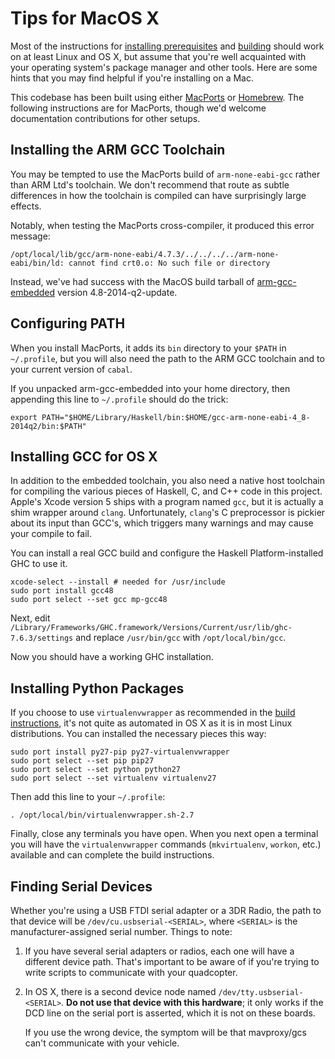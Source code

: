 # Tips for MacOS X

Most of the instructions for [installing prerequisites](prerequisites.html) and
[building](build.html) should work on at least Linux and OS X, but assume that
you're well acquainted with your operating system's package manager and other
tools. Here are some hints that you may find helpful if you're installing on a
Mac.

This codebase has been built using either [MacPorts][] or [Homebrew][]. The
following instructions are for MacPorts, though we'd welcome documentation
contributions for other setups.

[MacPorts]: http://www.macports.org
[Homebrew]: http://brew.sh

## Installing the ARM GCC Toolchain

You may be tempted to use the MacPorts build of `arm-none-eabi-gcc` rather than
ARM Ltd's toolchain. We don't recommend that route as subtle differences in how
the toolchain is compiled can have surprisingly large effects.

Notably, when testing the MacPorts cross-compiler, it produced this error
message:

```
/opt/local/lib/gcc/arm-none-eabi/4.7.3/../../../../arm-none-eabi/bin/ld: cannot find crt0.o: No such file or directory
```

Instead, we've had success with the MacOS build tarball of [arm-gcc-embedded][]
version 4.8-2014-q2-update.

[arm-gcc-embedded]: http://launchpad.net/gcc-arm-embedded

## Configuring PATH

When you install MacPorts, it adds its `bin` directory to your `$PATH` in
`~/.profile`, but you will also need the path to the ARM GCC toolchain and to
your current version of `cabal`.

If you unpacked arm-gcc-embedded into your home directory, then appending this
line to `~/.profile` should do the trick:

```
export PATH="$HOME/Library/Haskell/bin:$HOME/gcc-arm-none-eabi-4_8-2014q2/bin:$PATH"
```

## Installing GCC for OS X

In addition to the embedded toolchain, you also need a native host toolchain for
compiling the various pieces of Haskell, C, and C++ code in this project.
Apple's Xcode version 5 ships with a program named `gcc`, but it is actually a
shim wrapper around `clang`. Unfortunately, `clang`'s C preprocessor is pickier
about its input than GCC's, which triggers many warnings and may cause your
compile to fail.

You can install a real GCC build and configure the Haskell Platform-installed
GHC to use it.

```
xcode-select --install # needed for /usr/include
sudo port install gcc48
sudo port select --set gcc mp-gcc48
```

Next, edit
`/Library/Frameworks/GHC.framework/Versions/Current/usr/lib/ghc-7.6.3/settings`
and replace `/usr/bin/gcc` with `/opt/local/bin/gcc`.

Now you should have a working GHC installation.

## Installing Python Packages

If you choose to use `virtualenvwrapper` as recommended in the [build
instructions](build.html), it's not quite as automated in OS X as it is in most
Linux distributions. You can installed the necessary pieces this way:

```
sudo port install py27-pip py27-virtualenvwrapper
sudo port select --set pip pip27
sudo port select --set python python27
sudo port select --set virtualenv virtualenv27
```

Then add this line to your `~/.profile`:

```
. /opt/local/bin/virtualenvwrapper.sh-2.7
```

Finally, close any terminals you have open. When you next open a terminal you
will have the `virtualenvwrapper` commands (`mkvirtualenv`, `workon`, etc.)
available and can complete the build instructions.

## Finding Serial Devices

Whether you're using a USB FTDI serial adapter or a 3DR Radio, the path to that
device will be `/dev/cu.usbserial-<SERIAL>`, where `<SERIAL>` is the
manufacturer-assigned serial number. Things to note:

1.  If you have several serial adapters or radios, each one will have a
    different device path. That's important to be aware of if you're trying to
    write scripts to communicate with your quadcopter.

2.  In OS X, there is a second device node named `/dev/tty.usbserial-<SERIAL>`.
    **Do not use that device with this hardware**; it only works if the DCD line
    on the serial port is asserted, which it is not on these boards.

    If you use the wrong device, the symptom will be that mavproxy/gcs can't
    communicate with your vehicle.
